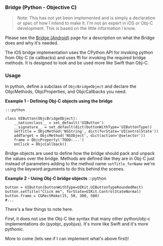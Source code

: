 ### Bridge (Python - Objective C)
> Note: This has not yet been implemented and is simply a declaration or spec of how I intend to make it. I'm not an expert in iOS or Obj-C development. This is based on the little information I know. 

Please see the [Bridge (Android)](../bridge-android) page for a description on what the Bridge does and why it's needed. 

The iOS bridge implementation uses the CPython API for invoking python from Obj-C (ie callbacks) and uses ffi for invoking the required bridge methods.  It is designed to look and be used more like Swift than Obj-C. 


### Usage
In python, define a subclass of `ObjcBridgeObject` and declare the ObjcMethods, ObjcProperties, and ObjcCallbacks you need.

__Example 1 - Defining Obj-C objects using the bridge__

    :::python

    class UIButton(ObjcBridgeObject):
        __nativeclass__ = set_default('UIButton')
        __signature__ = set_default(dict(buttonWithType='UIButtonType))
        setTitle = ObjcMethod('NSString', dict(forState='UIControlState'))
        addTarget = ObjcMethod('NSObject', dict(action='@selector'))
        frame = ObjcProperty('TODO:...')
        onClick = ObjcCallback()


Bridge objects are used to define how the bridge should pack and unpack the values over the bridge. Methods are defined like they are in Obj-C just instead of parameters adding to the method name `setTitle_forName` we're using the keyword arguments to do this behind the scenes.  


__Example 2 - Using Obj-C bridge objects__
    :::python

    button = UIButton(buttonWithType=UIKit.UIButtonTypeRoundedRect)
    button.setTitle("Click me", forState=UIKit.ControlStateNormal)
    button.frame = CGRectMake(15, 50, 300, 500)
    #...

There's a few things to note here. 

First, it does not use the Obj-C like syntax that many other python/obj-c implementations do (pyobjc, pyobjus). It's more like Swift and it's more pythonic. 

More to come (lets see if I can implement what's above first)!
